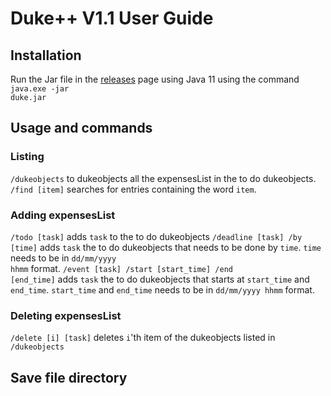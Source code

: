 # Duke++ V1.1 User Guide

## Installation

Run the Jar file in the [releases](https://github.com/AY1920S1-CS2113T-T12-2/main/releases) page using Java 11 using the command <code>java.exe -jar duke.jar</code>

## Usage and commands

### Listing
<code>/dukeobjects</code> to dukeobjects all the expensesList in the to do dukeobjects.
<code>/find [item]</code> searches for entries containing the word <code>item</code>.

### Adding expensesList
<code>/todo [task]</code> adds <code>task</code> to the to do dukeobjects
<code>/deadline [task] /by [time]</code> adds <code>task</code> the to do dukeobjects that needs to be done by <code>time</code>. <code>time</code> needs to be in <code>dd/mm/yyyy hhmm</code> format.
<code>/event [task] /start [start_time] /end [end_time]</code> adds <code>task</code> the to do dukeobjects that starts at <code>start_time</code> and <code>end_time</code>. <code>start_time</code> and <code>end_time</code> needs to be in <code>dd/mm/yyyy hhmm</code> format.

### Deleting expensesList
<code>/delete [i] [task]</code> deletes <code>i</code>'th item of the dukeobjects listed in <code>/dukeobjects</code>


## Save file directory
